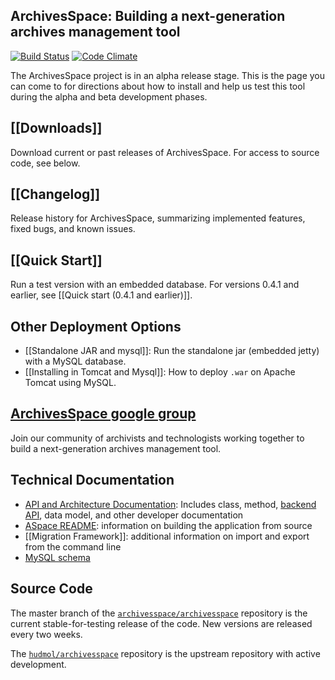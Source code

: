 ## ArchivesSpace: Building a next-generation archives management tool

[![Build Status](https://travis-ci.org/archivesspace/archivesspace.png?branch=master)](https://travis-ci.org/archivesspace/archivesspace) [![Code Climate](https://codeclimate.com/github/archivesspace/archivesspace.png)](https://codeclimate.com/github/archivesspace/archivesspace)

The ArchivesSpace project is in an alpha release stage.  This is the page you can come to for directions about how to install and help us test this tool during the alpha and beta development phases.

## [[Downloads]]
Download current or past releases of ArchivesSpace. For access to source code, see below.

## [[Changelog]]
Release history for ArchivesSpace, summarizing implemented features, fixed bugs, and known issues.

## [[Quick Start]]

Run a test version with an embedded database. For versions 0.4.1 and earlier, see [[Quick start (0.4.1 and earlier)]].

## Other Deployment Options

* [[Standalone JAR and mysql]]: Run the standalone jar (embedded jetty) with a MySQL database.
* [[Installing in Tomcat and Mysql]]: How to deploy `.war` on Apache Tomcat using MySQL.

## [ArchivesSpace google group](http://groups.google.com/group/archivesspace)
Join our community of archivists and technologists working together to build a next-generation archives management tool. 

## Technical Documentation

* [API and Architecture Documentation](http://archivesspace.github.com/archivesspace/doc/): Includes class, method, [backend API](http://archivesspace.github.com/archivesspace/doc/file.API.html), data model, and other developer documentation
* [ASpace README](https://github.com/archivesspace/archivesspace/blob/master/README.md): information on building the application from source
* [[Migration Framework]]: additional information on import and export from the command line
* [MySQL schema](https://gist.github.com/3562410)

## Source Code
The master branch of the [`archivesspace/archivesspace`](https://github.com/archivesspace/archivesspace) repository is the current stable-for-testing release of the code.  New versions are released every two weeks.

The [`hudmol/archivesspace`](https://github.com/hudmol/archivesspace) repository is the upstream repository with active development.